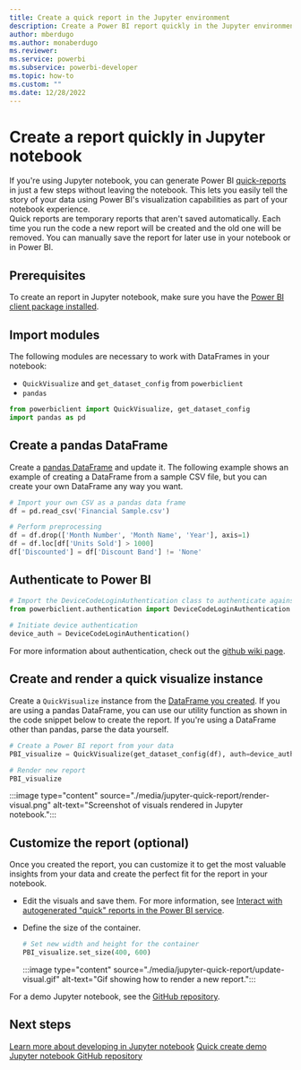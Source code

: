 ```yaml
---
title: Create a quick report in the Jupyter environment
description: Create a Power BI report quickly in the Jupyter environment
author: mberdugo
ms.author: monaberdugo
ms.reviewer:
ms.service: powerbi
ms.subservice: powerbi-developer
ms.topic: how-to
ms.custom: ""
ms.date: 12/28/2022
---
```

# Create a report quickly in Jupyter notebook

If you're using Jupyter notebook, you can generate Power BI [quick-reports](../../create-reports/service-interact-quick-report.md) in just a few steps without leaving the notebook. This lets you easily tell the story of your data using Power BI's visualization capabilities as part of your notebook experience.  
Quick reports are temporary reports that aren't saved automatically. Each time you run the code a new report will be created and the old one will be removed. You can manually save the report for later use in your notebook or in Power BI.

## Prerequisites

To create an report in Jupyter notebook, make sure you have the [Power BI client package installed](/javascript/api/overview/powerbi/powerbi-jupyter#install-the-power-bi-client-package).

## Import modules

The following modules are necessary to work with DataFrames in your notebook:

* `QuickVisualize` and `get_dataset_config` from `powerbiclient`
* `pandas`

```python
from powerbiclient import QuickVisualize, get_dataset_config
import pandas as pd
```

## Create a pandas DataFrame

Create a [pandas DataFrame](https://pandas.pydata.org/pandas-docs/stable/reference/api/pandas.DataFrame.html) and update it. The following example shows an example of creating a DataFrame from a sample CSV file, but you can create your own DataFrame any way you want.

```python
# Import your own CSV as a pandas data frame
df = pd.read_csv('Financial Sample.csv')

# Perform preprocessing
df = df.drop(['Month Number', 'Month Name', 'Year'], axis=1)
df = df.loc[df['Units Sold'] > 1000]
df['Discounted'] = df['Discount Band'] != 'None'
```

## Authenticate to Power BI

```python
# Import the DeviceCodeLoginAuthentication class to authenticate against Power BI
from powerbiclient.authentication import DeviceCodeLoginAuthentication
    
# Initiate device authentication
device_auth = DeviceCodeLoginAuthentication()
```

For more information about authentication, check out the [github wiki page](https://github.com/microsoft/powerbi-jupyter/wiki#authenticate-to-power-bi-and-acquire-an-access-token).

## Create and render a quick visualize instance

Create a `QuickVisualize` instance from the [DataFrame you created](#create-a-pandas-dataframe). If you are using a pandas DataFrame, you can use our utility function as shown in the code snippet below to create the report. If you're using a DataFrame other than pandas, parse the data yourself.

```python
# Create a Power BI report from your data
PBI_visualize = QuickVisualize(get_dataset_config(df), auth=device_auth)

# Render new report
PBI_visualize
```

:::image type="content" source="./media/jupyter-quick-report/render-visual.png" alt-text="Screenshot of visuals rendered in Jupyter notebook.":::

## Customize the report (optional)

Once you created the report, you can customize it to get the most valuable insights from your data and create the perfect fit for the report in your notebook.  

* Edit the visuals and save them. For more information, see [Interact with autogenerated "quick" reports in the Power BI service](../../create-reports/service-interact-quick-report.md).

* Define the size of the container.

  ```python
  # Set new width and height for the container
  PBI_visualize.set_size(400, 600)
  ```

  :::image type="content" source="./media/jupyter-quick-report/update-visual.gif" alt-text="Gif showing how to render a new report.":::

For a demo Jupyter notebook, see the [GitHub repository](https://github.com/microsoft/powerbi-jupyter/).

## Next steps

[Learn more about developing in Jupyter notebook](/javascript/api/overview/powerbi/powerbi-jupyter)
[Quick create demo Jupyter notebook GitHub repository](https://github.com/microsoft/powerbi-jupyter/)
